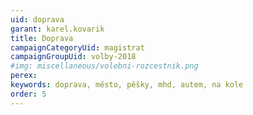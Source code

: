 ```yaml
---
uid: doprava
garant: karel.kovarik
title: Doprava
campaignCategoryUid: magistrat
campaignGroupUid: volby-2018
#img: miscellaneous/volebni-rozcestnik.png
perex: 
keywords: doprava, město, pěšky, mhd, autem, na kole
order: 5
---
```


